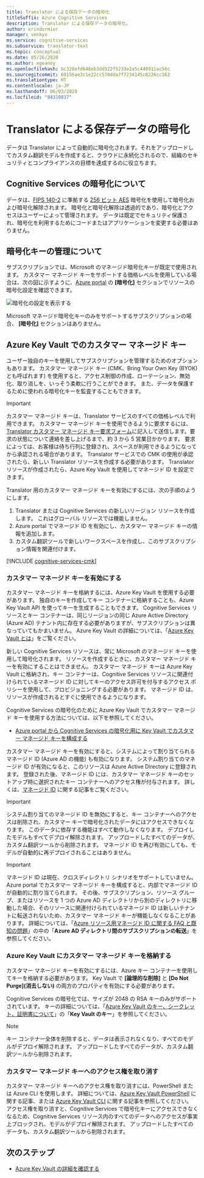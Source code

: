 ```yaml
---
title: Translator による保存データの暗号化
titleSuffix: Azure Cognitive Services
description: Translator による保存データの暗号化。
author: erindormier
manager: venkyv
ms.service: cognitive-services
ms.subservice: translator-text
ms.topic: conceptual
ms.date: 05/26/2020
ms.author: egeaney
ms.openlocfilehash: bc328efd648eb3dd522f5233e2a5c440911ac58c
ms.sourcegitcommit: 69156ae3c1e22cc570dda7f7234145c8226cc162
ms.translationtype: HT
ms.contentlocale: ja-JP
ms.lasthandoff: 06/03/2020
ms.locfileid: "84310837"
---
```

# <a name="translator-encryption-of-data-at-rest"></a>Translator による保存データの暗号化

データは Translator によって自動的に暗号化されます。それをアップロードしてカスタム翻訳モデルを作成すると、クラウドに永続化されるので、組織のセキュリティとコンプライアンスの目標を達成するのに役立ちます。

## <a name="about-cognitive-services-encryption"></a>Cognitive Services の暗号化について

データは、[FIPS 140-2](https://en.wikipedia.org/wiki/FIPS_140-2) に準拠する [256 ビット AES](https://en.wikipedia.org/wiki/Advanced_Encryption_Standard) 暗号化を使用して暗号化および暗号化解除されます。 暗号化と暗号化解除は透過的であり、暗号化とアクセスはユーザーによって管理されます。 データは既定でセキュリティ保護され、暗号化を利用するためにコードまたはアプリケーションを変更する必要はありません。

## <a name="about-encryption-key-management"></a>暗号化キーの管理について

サブスクリプションでは、Microsoft のマネージド暗号化キーが既定で使用されます。 カスタマー マネージド キーをサポートする価格レベルを使用している場合は、次の図に示すように、[Azure portal](https://portal.azure.com) の **[暗号化]** セクションでリソースの暗号化設定を確認できます。

![暗号化の設定を表示する](../media/cognitive-services-encryption/encryptionblade.png)

Microsoft マネージド暗号化キーのみをサポートするサブスクリプションの場合、 **[暗号化]** セクションはありません。

## <a name="customer-managed-keys-with-azure-key-vault"></a>Azure Key Vault でのカスタマー マネージド キー

ユーザー独自のキーを使用してサブスクリプションを管理するためのオプションもあります。 カスタマー マネージド キー (CMK、Bring Your Own Key (BYOK) とも呼ばれます) を使用すると、アクセス制御の作成、ローテーション、無効化、取り消しを、いっそう柔軟に行うことができます。 また、データを保護するために使われる暗号化キーを監査することもできます。

> [!IMPORTANT]
> カスタマー マネージド キーは、Translator サービスのすべての価格レベルで利用できます。 カスタマー マネージド キーを使用できるように要求するには、[Translator カスタマー マネージド キー要求フォーム](https://aka.ms/cogsvc-cmk)に記入して送信します。要求の状態について連絡を差し上げるまで、約 3 から 5 営業日かかります。 要求によっては、お客様は待ち行列に登録され、スペースが利用できるようになってから承認される場合があります。 Translator サービスでの CMK の使用が承認されたら、新しい Translator リソースを作成する必要があります。 Translator リソースが作成されたら、Azure Key Vault を使用してマネージド ID を設定できます。

Translator 用のカスタマー マネージド キーを有効にするには、次の手順のようにします。

1. Translator または Cognitive Services の新しいリージョン リソースを作成します。 これはグローバル リソースでは機能しません。
2. Azure portal でマネージド ID を有効にし、カスタマー マネージド キーの情報を追加します。
3. カスタム翻訳ツールで新しいワークスペースを作成し、このサブスクリプション情報を関連付けます。

[!INCLUDE [cognitive-services-cmk](../includes/cognitive-services-cmk-regions.md)]

### <a name="enable-customer-managed-keys"></a>カスタマー マネージド キーを有効にする

カスタマー マネージド キーを格納するには、Azure Key Vault を使用する必要があります。 独自のキーを作成してキー コンテナーに格納することも、Azure Key Vault API を使ってキーを生成することもできます。 Cognitive Services リソースとキー コンテナーは、同じリージョンの同じ Azure Active Directory (Azure AD) テナント内に存在する必要がありますが、サブスクリプションは異なっていてもかまいません。 Azure Key Vault の詳細については、「[Azure Key Vault とは](https://docs.microsoft.com/azure/key-vault/key-vault-overview)」をご覧ください。

新しい Cognitive Services リソースは、常に Microsoft のマネージド キーを使用して暗号化されます。 リソースを作成するときに、カスタマー マネージド キーを有効にすることはできません。 カスタマー マネージド キーは Azure Key Vault に格納され、キー コンテナーは、Cognitive Services リソースに関連付けられているマネージド ID に対してキーのアクセス許可を付与するアクセス ポリシーを使用して、プロビジョニングする必要があります。 マネージド ID は、リソースが作成されるとすぐに使用できるようになります。

Cognitive Services の暗号化のために Azure Key Vault でカスタマー マネージド キーを使用する方法については、以下を参照してください。

- [Azure portal から Cognitive Services の暗号化用に Key Vault でカスタマー マネージド キーを構成する](../Encryption/cognitive-services-encryption-keys-portal.md)

カスタマー マネージド キーを有効にすると、システムによって割り当てられるマネージド ID (Azure AD の機能) も有効になります。 システム割り当てのマネージド ID が有効になると、このリソースは Azure Active Directory に登録されます。 登録された後、マネージド ID には、カスタマー マネージド キーのセットアップ時に選択されたキー コンテナーへのアクセス権が付与されます。 詳しくは、[マネージド ID](https://docs.microsoft.com/azure/active-directory/managed-identities-azure-resources/overview) に関する記事をご覧ください。

> [!IMPORTANT]
> システム割り当てのマネージド ID を無効にすると、キー コンテナーへのアクセスは削除され、カスタマー キーで暗号化されたデータにはアクセスできなくなります。 このデータに依存する機能はすべて動作しなくなります。 デプロイしたモデルもすべてデプロイ解除されます。 アップロードしたすべてのデータが、カスタム翻訳ツールから削除されます。 マネージド ID を再び有効にしても、モデルが自動的に再デプロイされることはありません。

> [!IMPORTANT]
> マネージド ID は現在、クロスディレクトリ シナリオをサポートしていません。 Azure portal でカスタマー マネージド キーを構成すると、内部でマネージド ID が自動的に割り当てられます。 その後、サブスクリプション、リソース グループ、またはリソースを 1 つの Azure AD ディレクトリから別のディレクトリに移動した場合、そのリソースに関連付けられているマネージド ID は新しいテナントに転送されないため、カスタマー マネージド キーが機能しなくなることがあります。 詳細については、「[Azure リソース用マネージド ID に関する FAQ と既知の問題](https://docs.microsoft.com/azure/active-directory/managed-identities-azure-resources/known-issues#transferring-a-subscription-between-azure-ad-directories)」の中の「**Azure AD ディレクトリ間のサブスクリプションの転送**」を参照してください。  

### <a name="store-customer-managed-keys-in-azure-key-vault"></a>Azure Key Vault にカスタマー マネージド キーを格納する

カスタマー マネージド キーを有効にするには、Azure キー コンテナーを使用してキーを格納する必要があります。 Key Vault で **[論理的な削除]** と **[Do Not Purge]\(消去しない\)** の両方のプロパティを有効にする必要があります。

Cognitive Services の暗号化では、サイズが 2048 の RSA キーのみがサポートされています。 キーの詳細については、「[Azure Key Vault のキー、シークレット、証明書について](https://docs.microsoft.com/azure/key-vault/about-keys-secrets-and-certificates#key-vault-keys)」の「**Key Vault のキー**」を参照してください。

> [!NOTE]
> キー コンテナー全体を削除すると、データは表示されなくなり、すべてのモデルがデプロイ解除されます。 アップロードしたすべてのデータが、カスタム翻訳ツールから削除されます。 

### <a name="revoke-access-to-customer-managed-keys"></a>カスタマー マネージド キーへのアクセス権を取り消す

カスタマー マネージド キーへのアクセス権を取り消すには、PowerShell または Azure CLI を使用します。 詳細については、[Azure Key Vault PowerShell](https://docs.microsoft.com/powershell/module/az.keyvault//) に関する記事、または [Azure Key Vault CLI](https://docs.microsoft.com/cli/azure/keyvault) に関する記事を参照してください。 アクセス権を取り消すと、Cognitive Services で暗号化キーにアクセスできなくなるため、Cognitive Services リソース内のすべてのデータへのアクセスが事実上ブロックされ、モデルがデプロイ解除されます。 アップロードしたすべてのデータも、カスタム翻訳ツールから削除されます。


## <a name="next-steps"></a>次のステップ

* [Azure Key Vault の詳細を確認する](https://docs.microsoft.com/azure/key-vault/key-vault-overview)
